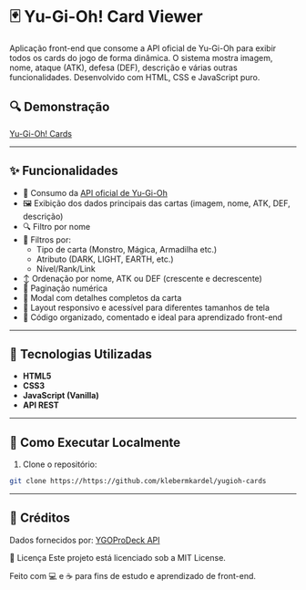 # 🃏 Yu-Gi-Oh! Card Viewer

Aplicação front-end que consome a API oficial de Yu-Gi-Oh para exibir todos os cards do jogo de forma dinâmica. O sistema mostra imagem, nome, ataque (ATK), defesa (DEF), descrição e várias outras funcionalidades. Desenvolvido com HTML, CSS e JavaScript puro.

## 🔍 Demonstração
[Yu-Gi-Oh! Cards](https://klebermkardel.github.io/yugioh-cards/)

---

## ✨ Funcionalidades

- 🔁 Consumo da [API oficial de Yu-Gi-Oh](https://db.ygoprodeck.com/api-guide/)
- 🖼️ Exibição dos dados principais das cartas (imagem, nome, ATK, DEF, descrição)
- 🔍 Filtro por nome
- 🧪 Filtros por:
  - Tipo de carta (Monstro, Mágica, Armadilha etc.)
  - Atributo (DARK, LIGHT, EARTH, etc.)
  - Nível/Rank/Link
- ↕️ Ordenação por nome, ATK ou DEF (crescente e decrescente)
- 🔄 Paginação numérica
- 🧲 Modal com detalhes completos da carta
- 📱 Layout responsivo e acessível para diferentes tamanhos de tela
- 🧠 Código organizado, comentado e ideal para aprendizado front-end

---

## 🧪 Tecnologias Utilizadas

- **HTML5**
- **CSS3**
- **JavaScript (Vanilla)**
- **API REST**

---

## 🚀 Como Executar Localmente

1. Clone o repositório:

```bash
git clone https://https://github.com/klebermkardel/yugioh-cards
```

---

## 📌 Créditos

Dados fornecidos por: [YGOProDeck API](https://ygoprodeck.com/api-guide/)

📄 Licença
Este projeto está licenciado sob a MIT License.

Feito com 💻 e ☕ para fins de estudo e aprendizado de front-end.
